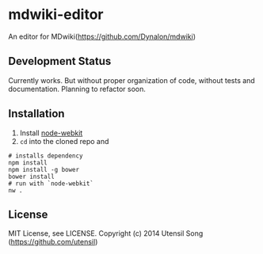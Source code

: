 mdwiki-editor
=============

An editor for MDwiki(https://github.com/Dynalon/mdwiki)

Development Status
----------------------

Currently works. But without proper organization of code, without tests and documentation. Planning to refactor soon.

Installation
----------------

1. Install [node-webkit](https://github.com/rogerwang/node-webkit)
2. `cd` into the cloned repo and 

```
# installs dependency
npm install
npm install -g bower
bower install
# run with `node-webkit`
nw .
```

License
-----------------

MIT License, see LICENSE. Copyright (c) 2014 Utensil Song (https://github.com/utensil)

